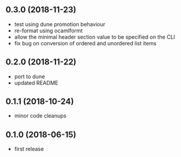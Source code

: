 ## 0.3.0 (2018-11-23)
- test using dune promotion behaviour
- re-format using ocamlformt
- allow the minimal header section value to be specified on the CLI
- fix bug on conversion of ordered and unordered list items

## 0.2.0 (2018-11-22)
- port to dune
- updated README

## 0.1.1 (2018-10-24)
- minor code cleanups

## 0.1.0 (2018-06-15)
- first release
